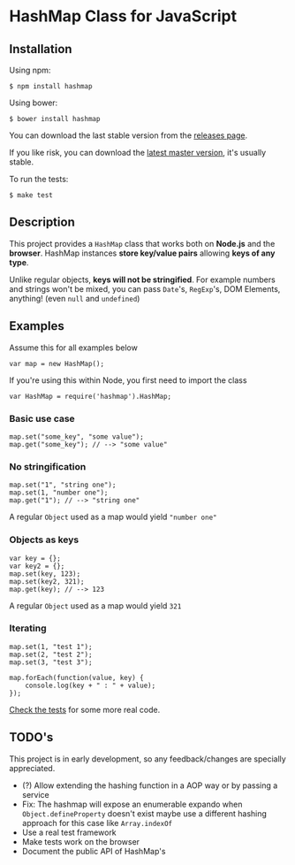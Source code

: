 # HashMap Class for JavaScript

## Installation

Using npm:

    $ npm install hashmap

Using bower:

    $ bower install hashmap

You can download the last stable version from the [releases page](https://github.com/flesler/hashmap/releases).

If you like risk, you can download the [latest master version](https://raw.github.com/flesler/hashmap/master/hashmap.js), it's usually stable.

To run the tests:

    $ make test

## Description

This project provides a `HashMap` class that works both on __Node.js__ and the __browser__.
HashMap instances __store key/value pairs__ allowing __keys of any type__.

Unlike regular objects, __keys will not be stringified__. For example numbers and strings won't be mixed, you can pass `Date`'s, `RegExp`'s, DOM Elements, anything! (even `null` and `undefined`)

## Examples

Assume this for all examples below

	var map = new HashMap();

If you're using this within Node, you first need to import the class

	var HashMap = require('hashmap').HashMap;
 
### Basic use case

	map.set("some_key", "some value");
	map.get("some_key"); // --> "some value"
 
### No stringification

	map.set("1", "string one");
	map.set(1, "number one");
	map.get("1"); // --> "string one"

A regular `Object` used as a map would yield `"number one"`

###  Objects as keys

	var key = {};
	var key2 = {};
	map.set(key, 123);
	map.set(key2, 321);
	map.get(key); // --> 123

A regular `Object` used as a map would yield `321`

###  Iterating

    map.set(1, "test 1");
    map.set(2, "test 2");
    map.set(3, "test 3");
    
    map.forEach(function(value, key) {
        console.log(key + " : " + value);
    });

[Check the tests](test/all.js) for some more real code.

## TODO's

This project is in early development, so any feedback/changes are specially appreciated.

* (?) Allow extending the hashing function in a AOP way or by passing a service
* Fix: The hashmap will expose an enumerable expando when `Object.defineProperty` doesn't exist maybe use a different hashing approach for this case like `Array.indexOf`
* Use a real test framework
* Make tests work on the browser
* Document the public API of HashMap's
